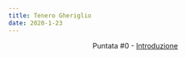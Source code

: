 ```yaml
---
title: Tenero Gheriglio
date: 2020-1-23
---
```

<div align="center">

Puntata #0 - [Introduzione](https://anchor.fm/miriana-novella7)

</div>
